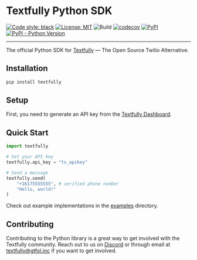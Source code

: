# Textfully Python SDK

[![Code style: black](https://img.shields.io/badge/code%20style-black-000000.svg)](https://github.com/psf/black)
[![License: MIT](https://img.shields.io/badge/License-MIT-blue.svg)](https://opensource.org/licenses/MIT)
![Build](https://github.com/gtfol/textfully-python/actions/workflows/python.yml/badge.svg)
[![codecov](https://codecov.io/gh/gtfol/textfully-python/branch/main/graph/badge.svg)](https://codecov.io/gh/gtfol/textfully-python)
[![PyPI](https://img.shields.io/pypi/v/textfully)](https://pypi.org/project/textfully)
[![PyPI - Python Version](https://img.shields.io/pypi/pyversions/textfully)](https://pypi.org/project/textfully)

---

The official Python SDK for [Textfully](https://textfully.dev) — The Open Source Twilio Alternative.

## Installation

```bash
pip install textfully
```

## Setup

First, you need to generate an API key from the [Textfully Dashboard](https://textfully.dev/dashboard/api/keys).

## Quick Start

```python
import textfully

# Set your API key
textfully.api_key = "tx_apikey"

# Send a message
textfully.send(
    "+16175555555", # verified phone number
    "Hello, world!"
)
```

Check out example implementations in the [examples](./examples) directory.

## Contributing

Contributing to the Python library is a great way to get involved with the Textfully community. Reach out to us on [Discord](https://discord.gg/Ct6FDCpFBU) or through email at [textfully@gtfol.inc](mailto:textfully@gtfol.inc) if you want to get involved.
